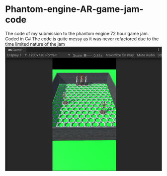 # Phantom-engine-AR-game-jam-code
The code of my submission to the phantom engine 72 hour game jam. Coded in C#
The code is quite messy as it was never refactored due to the time limited nature of the jam
<img src="/project-photos/example.PNG"
     style="display: block;">
